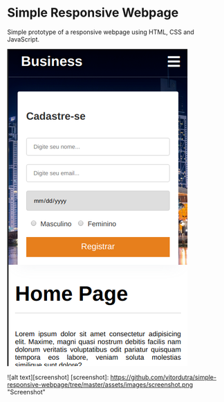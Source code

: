 # Simple Responsive Webpage
Simple prototype of a responsive webpage using HTML, CSS and JavaScript.

![alt text](https://github.com/vitordutra/simple-responsive-webpage/blob/master/assets/images/screenshot.png "Logo Title Text 1")

![alt text][screenshot]
[screenshot]: https://github.com/vitordutra/simple-responsive-webpage/tree/master/assets/images/screenshot.png "Screenshot"
